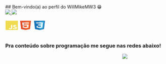<!DOCTYPE html>
<html lang="en">
<head>
    <meta charset="UTF-8">
    <meta name="viewport" content="width=device-width, initial-scale=1.0">
    <title>Document</title>
</head>
<body>
    ## Bem-vindo(a) ao perfil do WillMikeMW3 😁

<div>
  <a href="https://github.com/willmikemw3">
    <img height="150px" src="https://github-readme-stats.vercel.app/api?username=willmikemw3&show_icons=true&theme=tokyonight&include_all_commits=true&count_private=true"/>
    <img height="150px" src="https://github-readme-stats.vercel.app/api/top-langs/?username=willmikemw3&layout=compact&langs_count=6&theme=tokyonight"/>
  </a>
</div>
    
<div style="display: inline_block"><br>
  <img align="center" alt="Js" height="30" width="40" src="https://raw.githubusercontent.com/devicons/devicon/master/icons/javascript/javascript-plain.svg">
  <img align="center" alt="HTML" height="30" width="40" src="https://raw.githubusercontent.com/devicons/devicon/master/icons/html5/html5-original.svg">
  <img align="center" alt="CSS" height="30" width="40" src="https://raw.githubusercontent.com/devicons/devicon/master/icons/css3/css3-original.svg">
</div>
 
<br>
 
### Pra conteúdo sobre programação me segue nas redes abaixo!
 
<div>

  <a style="display: block; text-align: center;align-items: center; margin-left:50%; " href="https://www.linkedin.com/in/michael-william-83b056321/" target="_blank"><img src="https://img.shields.io/badge/-LinkedIn-%230077B5?style=for-the-badge&logo=linkedin&logoColor=white" target="_blank"></a>
</div>

</body>
</html>
